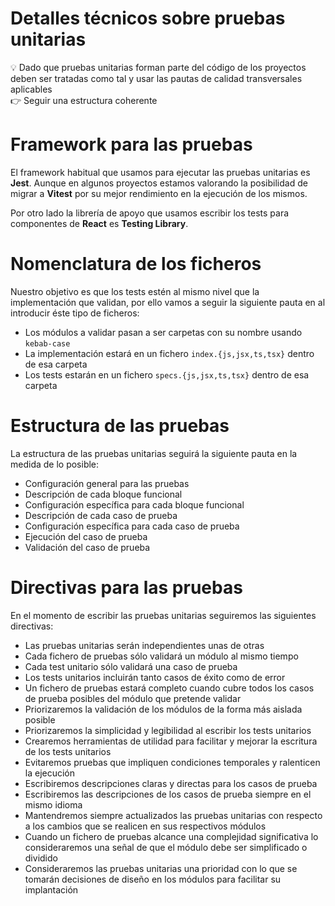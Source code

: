 # Detalles técnicos sobre pruebas unitarias

<aside>
💡 Dado que pruebas unitarias forman parte del código de los proyectos deben ser tratadas como tal y usar las pautas de calidad transversales aplicables

</aside>

<aside>
👉 Seguir una estructura coherente

</aside>

# Framework para las pruebas

El framework habitual que usamos para ejecutar las pruebas unitarias es **Jest**. Aunque en algunos proyectos estamos valorando la posibilidad de migrar a **Vitest** por su mejor rendimiento en la ejecución de los mismos.

Por otro lado la librería de apoyo que usamos escribir los tests para componentes de **React** es **Testing Library**.

# Nomenclatura de los ficheros

Nuestro objetivo es que los tests estén al mismo nivel que la implementación que validan, por ello vamos a seguir la siguiente pauta en al introducir éste tipo de ficheros:

- Los módulos a validar pasan a ser carpetas con su nombre usando `kebab-case`
- La implementación estará en un fichero `index.{js,jsx,ts,tsx}` dentro de esa carpeta
- Los tests estarán en un fichero `specs.{js,jsx,ts,tsx}` dentro de esa carpeta

# Estructura de las pruebas

La estructura de las pruebas unitarias seguirá la siguiente pauta en la medida de lo posible:

- Configuración general para las pruebas
- Descripción de cada bloque funcional
- Configuración específica para cada bloque funcional
- Descripción de cada caso de prueba
- Configuración específica para cada caso de prueba
- Ejecución del caso de prueba
- Validación del caso de prueba

# Directivas para las pruebas

En el momento de escribir las pruebas unitarias seguiremos las siguientes directivas:

- Las pruebas unitarias serán independientes unas de otras
- Cada fichero de pruebas sólo validará un módulo al mismo tiempo
- Cada test unitario sólo validará una caso de prueba
- Los tests unitarios incluirán tanto casos de éxito como de error
- Un fichero de pruebas estará completo cuando cubre todos los casos de prueba posibles del módulo que pretende validar
- Priorizaremos la validación de los módulos de la forma más aislada posible
- Priorizaremos la simplicidad y legibilidad al escribir los tests unitarios
- Crearemos herramientas de utilidad para facilitar y mejorar la escritura de los tests unitarios
- Evitaremos pruebas que impliquen condiciones temporales y ralenticen la ejecución
- Escribiremos descripciones claras y directas para los casos de prueba
- Escribiremos las descripciones de los casos de prueba siempre en el mismo idioma
- Mantendremos siempre actualizados las pruebas unitarias con respecto a los cambios que se realicen en sus respectivos módulos
- Cuando un fichero de pruebas alcance una complejidad significativa lo consideraremos una señal de que el módulo debe ser simplificado o dividido
- Consideraremos las pruebas unitarias una prioridad con lo que se tomarán decisiones de diseño en los módulos para facilitar su implantación